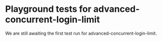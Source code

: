# Playground tests for advanced-concurrent-login-limit
We are still awaiting the first test run for advanced-concurrent-login-limit.
